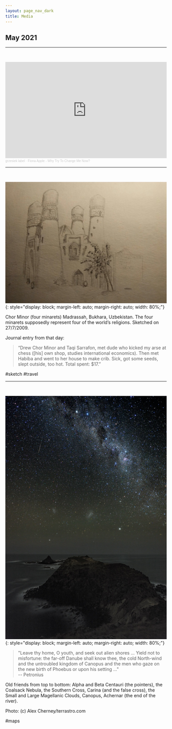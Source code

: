 ```yaml
---
layout: page_nav_dark
title: Media
---
```


## May 2021
---
&nbsp;

<iframe width="100%" height="300" scrolling="no" frameborder="no" allow="autoplay" src="https://w.soundcloud.com/player/?url=https%3A//api.soundcloud.com/tracks/1992008&color=%23ff5500&auto_play=false&hide_related=false&show_comments=true&show_user=true&show_reposts=false&show_teaser=true&visual=true"></iframe><div style="font-size: 10px; color: #cccccc;line-break: anywhere;word-break: normal;overflow: hidden;white-space: nowrap;text-overflow: ellipsis; font-family: Interstate,Lucida Grande,Lucida Sans Unicode,Lucida Sans,Garuda,Verdana,Tahoma,sans-serif;font-weight: 100;"><a href="https://soundcloud.com/grzesiek-label" title="grzesiek label" target="_blank" style="color: #cccccc; text-decoration: none;">grzesiek label</a> · <a href="https://soundcloud.com/grzesiek-label/fiona-apple-why-try-to-change-me-now" title="Fiona Apple - Why Try To Change Me Now?" target="_blank" style="color: #cccccc; text-decoration: none;">Fiona Apple - Why Try To Change Me Now?</a></div>

---
&nbsp;

![ChorMinor](/images/chorminor.jpg){: style="display: block; margin-left: auto; margin-right: auto; width: 80%;"}

Chor Minor (four minarets) Madrassah, Bukhara, Uzbekistan. The four minarets supposedly represent four of the world’s religions. Sketched on 27/7/2009.

Journal entry from that day: 
> “Drew Chor Minor and Taqi Sarrafon, met dude who kicked my arse at chess ([his] own shop, studies international economics). Then met Habiba and went to her house to make crib. Sick, got some seeds, slept outside, too hot. Total spent: $17.”

#sketch #travel

---
&nbsp;

![Stars](/images/stars.jpg){: style="display: block; margin-left: auto; margin-right: auto; width: 80%;"}

> "Leave thy home, O youth, and seek out alien shores ... Yield not to misfortune: the far-off Danube shall know thee, the cold North-wind and the untroubled kingdom of Canopus and the men who gaze on the new birth of Phoebus or upon his setting ..."  
-- Petronius

Old friends from top to bottom: Alpha and Beta Centauri (the pointers), the Coalsack Nebula, the Southern Cross, Carina (and the false cross), the Small and Large Magellanic Clouds, Canopus, Achernar (the end of the river).

Photo: (c) Alex Cherney/terrastro.com

#maps
